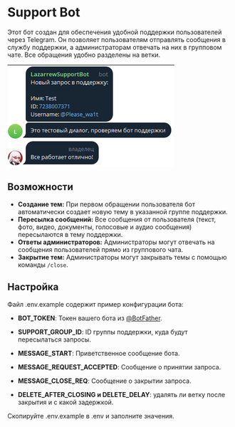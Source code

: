 
# Support Bot

Этот бот создан для обеспечения удобной поддержки пользователей через Telegram. Он позволяет пользователям отправлять сообщения в службу поддержки, а администраторам отвечать на них в групповом чате. Все обращения удобно разделены на ветки.

![support test](/.github/image.png)

## Возможности

* **Создание тем:** При первом обращении пользователя бот автоматически создает новую тему в указанной группе поддержки.
* **Пересылка сообщений:** Все сообщения от пользователя (текст, фото, видео, документы, голосовые и аудио сообщения) пересылаются в тему поддержки.
* **Ответы администраторов:** Администраторы могут отвечать на сообщения пользователей прямо из группового чата.
* **Закрытие тем:** Администраторы могут закрывать темы с помощью команды `/close`.

## Настройка
Файл .env.example содержит пример конфигурации бота:

 - **BOT_TOKEN**: Токен вашего бота из [@BotFather](https://t.me/BotFather).

 - **SUPPORT_GROUP_ID**: ID группы поддержки, куда будут пересылаться запросы.
 - **MESSAGE_START**: Приветственное сообщение бота.
 - **MESSAGE_REQUEST_ACCEPTED**: Сообщение о принятии запроса.
 - **MESSAGE_CLOSE_REQ**: Сообщение о закрытии запроса.
 - **DELETE_AFTER_CLOSING и DELETE_DELAY**: удалять ли ветку после закрытия и с какой задержкой.

Скопируйте .env.example в .env и заполните значения.